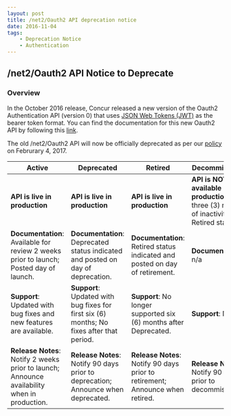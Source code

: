 ```yaml
---
layout: post
title: /net2/Oauth2 API deprecation notice
date: 2016-11-04
tags:
    - Deprecation Notice
    - Authentication
---
```



## /net2/Oauth2 API Notice to Deprecate

### Overview
In the October 2016 release, Concur released a new version of the Oauth2 Authentication API (version 0) that uses [JSON Web Tokens (JWT)](https://jwt.io) as the bearer token format. You can find the documentation for this new Oauth2 API by following this [link](/api-reference/authentication/apidoc.html).

The old /net2/Oauth2 API will now be officially deprecated as per our [policy](https://developer.concur.com/tools-support/reference/deprecation-policy.html) on Februrary 4, 2017.

| Active                                                                                   	| Deprecated                                                                            	| Retired                                                                   	| Decommissioned                                                                             	|
|------------------------------------------------------------------------------------------	|---------------------------------------------------------------------------------------	|---------------------------------------------------------------------------	|--------------------------------------------------------------------------------------------	|
| **API is live in production**                                                                	| **API is live in production**                                                             	| **API is live in production**                                                 	| **API is NOT available in production** after three (3) months of inactivity in Retired status. 	|
| **Documentation**: Available for review 2 weeks prior to launch; Posted day of launch.     	| **Documentation**:  Deprecated status indicated and posted on day of deprecation.           	| **Documentation**:  Retired status indicated and posted on day of retirement.   	| **Documentation**: n/a                                                                         	|
| **Support**: Updated with bug fixes and new features are available.                          	| **Support**: Updated with bug fixes for first six (6) months; No fixes after that period. 	| **Support**: No longer supported six (6) months after Deprecated.             	| **Support**: None.                                                                             	|
| **Release Notes**: Notify 2 weeks prior to launch; Announce availability when in production. 	| **Release Notes**: Notify 90 days prior to deprecation; Announce when deprecated.         	| **Release Notes**: Notify 90 days prior to retirement; Announce when retired. 	| **Release Notes**: Notify 90 days prior to decommissioning.                                    	|
